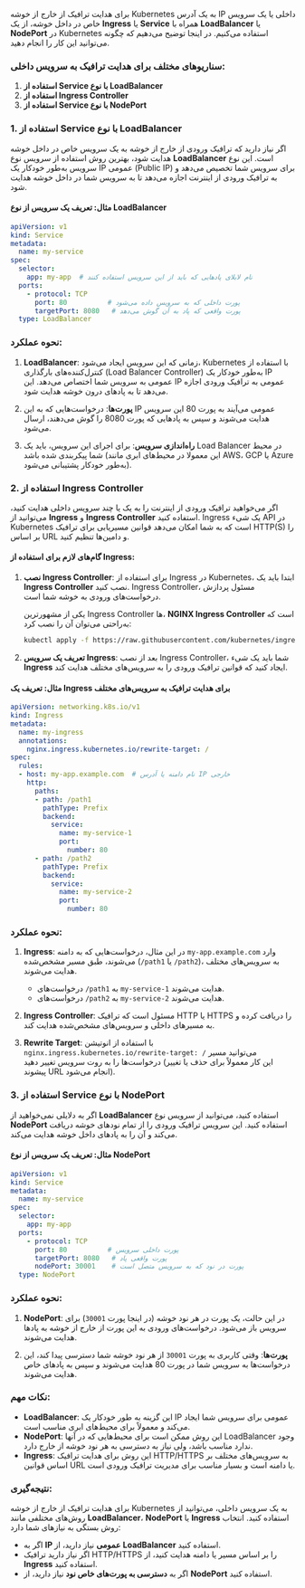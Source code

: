 برای هدایت ترافیک از خارج از خوشه Kubernetes به یک آدرس IP داخلی یا یک سرویس خاص در داخل خوشه، از یک **Ingress** یا **Service** همراه با **LoadBalancer** یا **NodePort** در Kubernetes استفاده می‌کنیم. در اینجا توضیح می‌دهیم که چگونه می‌توانید این کار را انجام دهید.

### سناریوهای مختلف برای هدایت ترافیک به سرویس داخلی:

1. **استفاده از Service با نوع LoadBalancer**
2. **استفاده از Ingress Controller**
3. **استفاده از Service با نوع NodePort**

### 1. **استفاده از Service با نوع LoadBalancer**

اگر نیاز دارید که ترافیک ورودی از خارج از خوشه به یک سرویس خاص در داخل خوشه هدایت شود، بهترین روش استفاده از سرویس نوع **LoadBalancer** است. این نوع سرویس به‌طور خودکار یک IP عمومی (Public IP) برای سرویس شما تخصیص می‌دهد و به ترافیک ورودی از اینترنت اجازه می‌دهد تا به سرویس شما در داخل خوشه هدایت شود.

#### مثال: تعریف یک سرویس از نوع LoadBalancer

```yaml
apiVersion: v1
kind: Service
metadata:
  name: my-service
spec:
  selector:
    app: my-app  # نام لابلای پادهایی که باید از این سرویس استفاده کنند
  ports:
    - protocol: TCP
      port: 80          # پورت داخلی که به سرویس داده می‌شود
      targetPort: 8080   # پورت واقعی که پاد به آن گوش می‌دهد
  type: LoadBalancer
```

### نحوه عملکرد:

1. **LoadBalancer**: زمانی که این سرویس ایجاد می‌شود، Kubernetes با استفاده از کنترل‌کننده‌های بارگذاری (Load Balancer Controller) به‌طور خودکار یک IP عمومی به سرویس شما اختصاص می‌دهد. این IP عمومی به ترافیک ورودی اجازه می‌دهد تا به پادهای درون خوشه هدایت شود.
   
2. **پورت‌ها**: درخواست‌هایی که به این IP عمومی می‌آیند به پورت 80 این سرویس هدایت می‌شوند و سپس به پادهایی که پورت 8080 را گوش می‌دهند، ارسال می‌شود.

3. **راه‌اندازی سرویس**: برای اجرای این سرویس، باید یک Load Balancer در محیط شما پیکربندی شده باشد (این معمولا در محیط‌های ابری مانند AWS، GCP یا Azure به‌طور خودکار پشتیبانی می‌شود).

### 2. **استفاده از Ingress Controller**

اگر می‌خواهید ترافیک ورودی از اینترنت را به یک یا چند سرویس داخلی هدایت کنید، می‌توانید از **Ingress** و **Ingress Controller** استفاده کنید. Ingress یک شیء API در Kubernetes است که به شما امکان می‌دهد قوانین مسیر‌یابی برای ترافیک HTTP(S) را بر اساس URL و دامین‌ها تنظیم کنید.

#### گام‌های لازم برای استفاده از Ingress:
1. **نصب Ingress Controller**: برای استفاده از Ingress در Kubernetes، ابتدا باید یک **Ingress Controller** نصب کنید. Ingress Controller، مسئول پردازش درخواست‌های ورودی به خوشه شما است.

   یکی از مشهورترین Ingress Controller ها، **NGINX Ingress Controller** است که به‌راحتی می‌توان آن را نصب کرد:

   ```bash
   kubectl apply -f https://raw.githubusercontent.com/kubernetes/ingress-nginx/main/deploy/static/provider/cloud/deploy.yaml
   ```

2. **تعریف یک سرویس Ingress**: بعد از نصب Ingress Controller، شما باید یک شیء **Ingress** ایجاد کنید که قوانین ترافیک ورودی را به سرویس‌های مختلف هدایت کند.

#### مثال: تعریف یک Ingress برای هدایت ترافیک به سرویس‌های مختلف

```yaml
apiVersion: networking.k8s.io/v1
kind: Ingress
metadata:
  name: my-ingress
  annotations:
    nginx.ingress.kubernetes.io/rewrite-target: /
spec:
  rules:
  - host: my-app.example.com  # نام دامنه یا آدرس IP خارجی
    http:
      paths:
      - path: /path1
        pathType: Prefix
        backend:
          service:
            name: my-service-1
            port:
              number: 80
      - path: /path2
        pathType: Prefix
        backend:
          service:
            name: my-service-2
            port:
              number: 80
```

### نحوه عملکرد:

1. **Ingress**: در این مثال، درخواست‌هایی که به دامنه `my-app.example.com` وارد می‌شوند، طبق مسیر مشخص‌شده (`/path1` یا `/path2`)، به سرویس‌های مختلف هدایت می‌شوند.
   - درخواست‌های `/path1` به `my-service-1` هدایت می‌شوند.
   - درخواست‌های `/path2` به `my-service-2` هدایت می‌شوند.

2. **Ingress Controller**: مسئول است که ترافیک HTTP یا HTTPS را دریافت کرده و به مسیرهای داخلی و سرویس‌های مشخص‌شده هدایت کند.

3. **Rewrite Target**: با استفاده از انوتیشن `nginx.ingress.kubernetes.io/rewrite-target: /` می‌توانید مسیر درخواست‌ها را به روت سرویس تغییر دهید (این کار معمولاً برای حذف یا تغییر پیشوند URL انجام می‌شود).

### 3. **استفاده از Service با نوع NodePort**

اگر به دلایلی نمی‌خواهید از **LoadBalancer** استفاده کنید، می‌توانید از سرویس نوع **NodePort** استفاده کنید. این سرویس ترافیک ورودی را از تمام نودهای خوشه دریافت می‌کند و آن را به پادهای داخل خوشه هدایت می‌کند.

#### مثال: تعریف یک سرویس از نوع NodePort

```yaml
apiVersion: v1
kind: Service
metadata:
  name: my-service
spec:
  selector:
    app: my-app
  ports:
    - protocol: TCP
      port: 80          # پورت داخلی سرویس
      targetPort: 8080   # پورت واقعی پاد
      nodePort: 30001    # پورت در نود که به سرویس متصل است
  type: NodePort
```

### نحوه عملکرد:

1. **NodePort**: در این حالت، یک پورت در هر نود خوشه (در اینجا پورت `30001`) برای سرویس باز می‌شود. درخواست‌های ورودی به این پورت از خارج از خوشه به پادها هدایت می‌شوند.
   
2. **پورت‌ها**: وقتی کاربری به پورت `30001` از هر نود خوشه شما دسترسی پیدا کند، این درخواست‌ها به سرویس شما در پورت 80 هدایت می‌شوند و سپس به پادهای خاص هدایت می‌شوند.

### نکات مهم:

- **LoadBalancer**: این گزینه به طور خودکار یک IP عمومی برای سرویس شما ایجاد می‌کند و معمولاً برای محیط‌های ابری مناسب است.
- **NodePort**: این روش ممکن است برای محیط‌هایی که در آنها LoadBalancer وجود ندارد مناسب باشد، ولی نیاز به دسترسی به هر نود خوشه از خارج دارد.
- **Ingress**: این روش برای هدایت ترافیک HTTP/HTTPS به سرویس‌های مختلف بر اساس قوانین URL یا دامنه است و بسیار مناسب برای مدیریت ترافیک ورودی است.

### نتیجه‌گیری:

برای هدایت ترافیک از خارج از خوشه Kubernetes به یک سرویس داخلی، می‌توانید از روش‌های مختلفی مانند **LoadBalancer**، **NodePort** یا **Ingress** استفاده کنید. انتخاب روش بستگی به نیازهای شما دارد:
- اگر به **IP عمومی** نیاز دارید، از **LoadBalancer** استفاده کنید.
- اگر نیاز دارید ترافیک HTTP/HTTPS را بر اساس مسیر یا دامنه هدایت کنید، از **Ingress** استفاده کنید.
- اگر به **دسترسی به پورت‌های خاص نود** نیاز دارید، از **NodePort** استفاده کنید.
